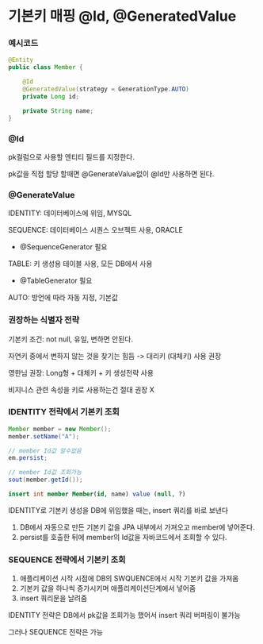 # 기본키 매핑 @Id, @GeneratedValue

### 예시코드

```java
@Entity
public class Member {

    @Id 
    @GeneratedValue(strategy = GenerationType.AUTO)
    private Long id;

    private String name;
}
```



### @Id

pk컬럼으로 사용할 엔티티 필드를 지정한다.

pk값을 직접 할당 할때면 @GenerateValue없이 @Id만 사용하면 된다.





### @GenerateValue

IDENTITY: 데이터베이스에 위임, MYSQL 

SEQUENCE: 데이터베이스 시퀀스 오브젝트 사용, ORACLE 

- @SequenceGenerator 필요

TABLE: 키 생성용 테이블 사용, 모든 DB에서 사용

- @TableGenerator 필요

AUTO: 방언에 따라 자동 지정, 기본값



### 권장하는 식별자 전략

기본키 조건: not null, 유일, 변하면 안된다.

자연키 중에서 변하지 않는 것을 찾기는 힘듬 -> 대리키 (대체키) 사용 권장

영한님 권장: Long형 + 대체키 + 키 생성전략 사용

비지니스 관련 속성을 키로 사용하는건 절대 권장 X



### IDENTITY 전략에서 기본키 조회

```java
Member member = new Member();
member.setName("A");

// member Id값 알수없음
em.persist;

// member Id값 조회가능
sout(member.getId());
```

```sql
insert int member Member(id, name) value (null, ?)
```

IDENTITY로 기본키 생성을 DB에 위임했을 때는, insert 쿼리를 바로 보낸다

1. DB에서 자동으로 만든 기본키 값을 JPA 내부에서 가져오고 member에 넣어준다.
2. persist를 호출한 뒤에 member의 Id값을 자바코드에서 조회할 수 있다.



### SEQUENCE 전략에서 기본키 조회

1. 애플리케이션 시작 시점에 DB의 SWQUENCE에서 시작 기본키 값을 가져옴
2. 기본키 값을 하나씩 증가시키며 애플리케이션단계에서 넣어줌
3. insert 쿼리문을 날려줌



IDENTITY 전략은 DB에서 pk값을 조회가능 했어서 insert 쿼리 버퍼링이 불가능

그러나 SEQUENCE 전략은 가능